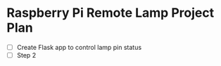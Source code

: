 # Raspberry Pi Remote Lamp Project Plan

- [ ] Create Flask app to control lamp pin status
- [ ] Step 2
